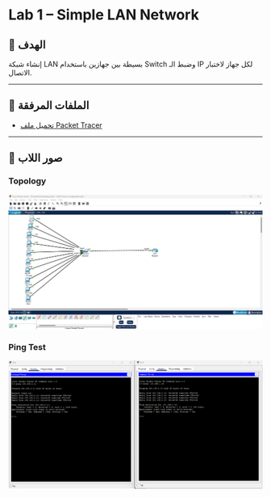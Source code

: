 # Lab 1 – Simple LAN Network

## 🎯 الهدف
إنشاء شبكة LAN بسيطة بين جهازين باستخدام Switch وضبط الـ IP لكل جهاز لاختبار الاتصال.

---

## 📂 الملفات المرفقة
- [تحميل ملف Packet Tracer](./Lab1_SimpleLAN.pkt)

---

## 📸 صور اللاب

### Topology
![Topology](./topology.png)

### Ping Test
![Ping Test](./ping-test.png)
